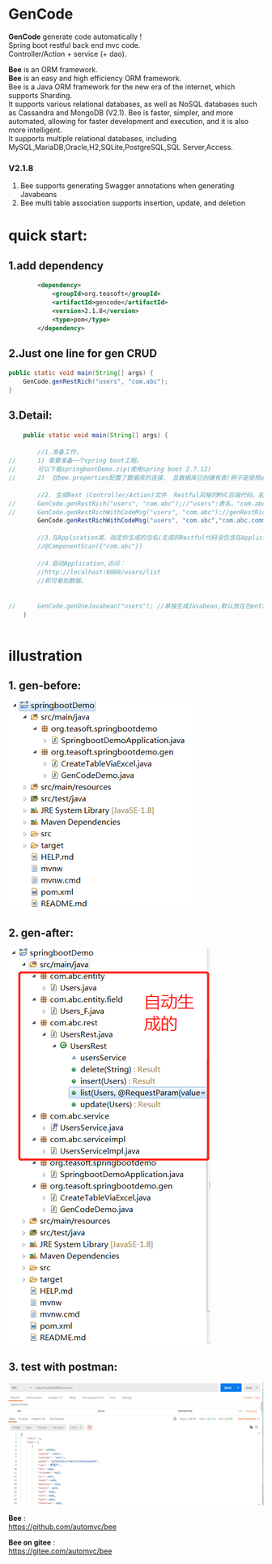
GenCode
=========
**GenCode** generate code automatically !  
Spring boot restful back end mvc code.  
Controller/Action + service (+ dao).  

**Bee** is an ORM framework.   
**Bee** is an easy and high efficiency ORM framework.   
Bee is a Java ORM framework for the new era of the internet, which supports Sharding.   
It supports various relational databases, as well as NoSQL databases such as Cassandra and MongoDB (V2.1).
Bee is faster, simpler, and more automated, allowing for faster development and execution, and it is also more intelligent.   
It supports multiple relational databases, including MySQL,MariaDB,Oracle,H2,SQLite,PostgreSQL,SQL Server,Access.   

### **V2.1.8** 
1. Bee supports generating Swagger annotations when generating Javabeans 
2. Bee multi table association supports insertion, update, and deletion 


quick start:
=========	
## 1.add dependency   
```xml
		<dependency>
			<groupId>org.teasoft</groupId>
			<artifactId>gencode</artifactId>
			<version>2.1.8</version>
			<type>pom</type>
		</dependency>
```

## 2.Just one line for gen CRUD   

```java
public static void main(String[] args) {
	GenCode.genRestRich("users", "com.abc");
}
```

## 3.Detail: 

```java
	public static void main(String[] args) {
		
		//1.准备工作，
//		1) 需要准备一个spring boot工程。
//		可以下载springbootDemo.zip(使用spring boot 2.7.12)
//		2)  在bee.properties配置了数据库的连接， 且数据库已创建有表(例子是使用users表)
		
		//2. 生成Rest (Controller/Action)文件  Restful风格的MVC后端代码，前后端分离
//		GenCode.genRestRich("users", "com.abc");//"users":表名，"com.abc"：包名
//		GenCode.genRestRichWithCodeMsg("users", "com.abc");//genRestRichWithCodeMsg生成的Rest类，是用指定的编码和信息，适用于大型项目
		GenCode.genRestRichWithCodeMsg("users", "com.abc","com.abc.comm");//"users":表名，"com.abc"：包名， "com.abc.comm"：指定自定义的Const名所在的包
		
		//3.在Application类，指定你生成的包名(生成的Restful代码没包含在Application类的路径下，则需要配置)
		//@ComponentScan({"com.abc"})
		
		//4.启动Application,访问：
		//http://localhost:8088/users/list
		//即可看到数据。
		
		
//		GenCode.genOneJavabean("users"); //单独生成Javabean,默认放在包entity
	}
	
```

illustration
=========	
## 1. gen-before:  
<img src="gen-before.png">  

## 2. gen-after:  
<img src="gen-after.png">  

## 3. test with postman:  
<img src="postman-test.png">  



**Bee** :  
https://github.com/automvc/bee  

**Bee on gitee** :  
https://gitee.com/automvc/bee
